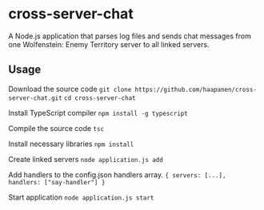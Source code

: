 # cross-server-chat
A Node.js application that parses log files and sends chat messages from one Wolfenstein: Enemy Territory server to all linked servers.

## Usage

Download the source code
`git clone https://github.com/haapanen/cross-server-chat.git`
`cd cross-server-chat`

Install TypeScript compiler
`npm install -g typescript`

Compile the source code
`tsc`

Install necessary libraries
`npm install`

Create linked servers
`node application.js add`

Add handlers to the config.json handlers array.
`{ servers: [...], handlers: ["say-handler"] }`

Start application
`node application.js start`



